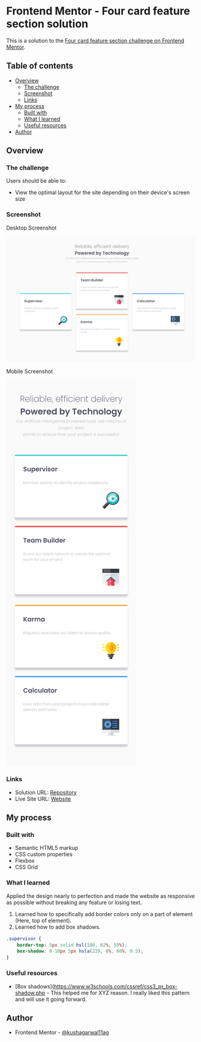 # Frontend Mentor - Four card feature section solution

This is a solution to the [Four card feature section challenge on Frontend Mentor](https://www.frontendmentor.io/challenges/four-card-feature-section-weK1eFYK).

## Table of contents

- [Overview](#overview)
  - [The challenge](#the-challenge)
  - [Screenshot](#screenshot)
  - [Links](#links)
- [My process](#my-process)
  - [Built with](#built-with)
  - [What I learned](#what-i-learned)
  - [Useful resources](#useful-resources)
- [Author](#author)

## Overview

### The challenge

Users should be able to:

- View the optimal layout for the site depending on their device's screen size

### Screenshot

Desktop Screenshot

![Desktop](screenshot/desktop.png)

Mobile Screenshot

![Mobile](screenshot/mobile.png)

### Links

- Solution URL: [Repository](https://github.com/kushagarwal11ag/four-card-feature)
- Live Site URL: [Website](https://kushagarwal11ag.github.io/four-card-feature)

## My process

### Built with

- Semantic HTML5 markup
- CSS custom properties
- Flexbox
- CSS Grid

### What I learned

Applied the design nearly to perfection and made the website as responsive as possible without breaking any feature or losing text.
1. Learned how to specifically add border colors only on a part of element (Here, top of element).
2. Learned how to add box shadows.

```css
.supervisor {
	border-top: 5px solid hsl(180, 62%, 55%);
	box-shadow: 0 10px 5px hsla(229, 6%, 66%, 0.5);
}
```

### Useful resources

- [Box shadows](https://www.w3schools.com/cssref/css3_pr_box-shadow.php - This helped me for XYZ reason. I really liked this pattern and will use it going forward.

## Author

- Frontend Mentor - [@kushagarwal11ag](https://www.frontendmentor.io/profile/kushagarwal11ag)
